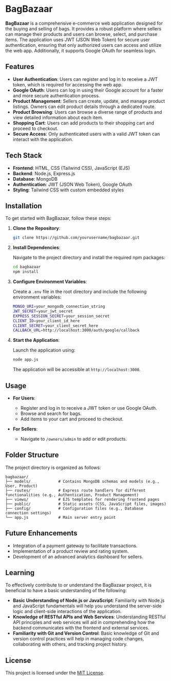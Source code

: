 # BagBazaar

**BagBazaar** is a comprehensive e-commerce web application designed for the buying and selling of bags. It provides a robust platform where sellers can manage their products and users can browse, select, and purchase items. The application uses JWT (JSON Web Token) for secure user authentication, ensuring that only authorized users can access and utilize the web app. Additionally, it supports Google OAuth for seamless login.

## Features

- **User Authentication**: Users can register and log in to receive a JWT token, which is required for accessing the web app.
- **Google OAuth**: Users can log in using their Google account for a faster and more secure authentication process.
- **Product Management**: Sellers can create, update, and manage product listings. Owners can edit product details through a dedicated route.
- **Product Browsing**: Users can browse a diverse range of products and view detailed information about each item.
- **Shopping Cart**: Users can add products to their shopping cart and proceed to checkout.
- **Secure Access**: Only authenticated users with a valid JWT token can interact with the application.

## Tech Stack

- **Frontend**: HTML, CSS (Tailwind CSS), JavaScript (EJS)
- **Backend**: Node.js, Express.js
- **Database**: MongoDB
- **Authentication**: JWT (JSON Web Token), Google OAuth
- **Styling**: Tailwind CSS with custom embedded styles

## Installation

To get started with BagBazaar, follow these steps:

1. **Clone the Repository**:

   ```bash
   git clone https://github.com/yourusername/bagbazaar.git
   ```

2. **Install Dependencies**:

   Navigate to the project directory and install the required npm packages:

   ```bash
   cd bagbazaar
   npm install
   ```

3. **Configure Environment Variables**:

   Create a `.env` file in the root directory and include the following environment variables:

   ```bash
   MONGO_URI=your_mongodb_connection_string
   JWT_SECRET=your_jwt_secret
   EXPRESS_SESSION_SECRET=your_session_secret
   CLIENT_ID=your_client_id_here
   CLIENT_SECRET=your_client_secret_here
   CALLBACK_URL=http://localhost:3000/auth/google/callback
   ```

4. **Start the Application**:

   Launch the application using:

   ```bash
   node app.js 
   ```

   The application will be accessible at `http://localhost:3000`.

## Usage

- **For Users**:
  - Register and log in to receive a JWT token or use Google OAuth.
  - Browse and search for bags.
  - Add items to your cart and proceed to checkout.

- **For Sellers**:
  - Navigate to `/owners/admin` to add or edit products.

## Folder Structure

The project directory is organized as follows:

```
bagbazaar/
├── models/            # Contains MongoDB schemas and models (e.g., User, Product)
├── routes/            # Express route handlers for different functionalities (e.g., Authentication, Product Management)
├── views/             # EJS templates for rendering frontend pages
├── public/            # Static assets (CSS, JavaScript files, images)
├── config/            # Configuration files (e.g., Database connection settings)
└── app.js             # Main server entry point
```

## Future Enhancements

- Integration of a payment gateway to facilitate transactions.
- Implementation of a product review and rating system.
- Development of an advanced analytics dashboard for sellers.

## Learning

To effectively contribute to or understand the BagBazaar project, it is beneficial to have a basic understanding of the following:
- **Basic Understanding of Node.js or JavaScript**: Familiarity with Node.js and JavaScript fundamentals will help you understand the server-side logic and client-side interactions of the application.
- **Knowledge of RESTful APIs and Web Services**: Understanding RESTful API principles and web services will aid in comprehending how the backend communicates with the frontend and external services.
- **Familiarity with Git and Version Control**: Basic knowledge of Git and version control practices will help in managing code changes, collaborating with others, and tracking project history.

## License

This project is licensed under the [MIT License](LICENSE).

